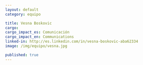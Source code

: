 ```yaml
---
layout: default
category: equipo

title: Vesna Boskovic
cargo:
cargo_impact_es: Comunicación
cargo_impact_en: Communications
linked-in: http://es.linkedin.com/in/vesna-boskovic-aba62334
image: /img/equipo/vesna.jpg

published: true
---
```

